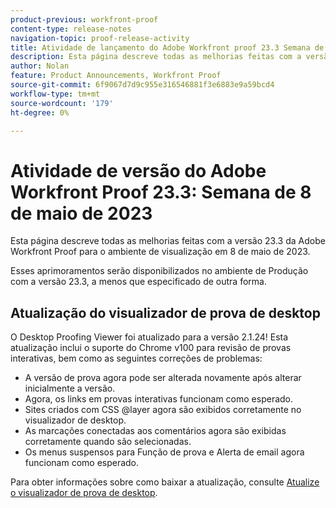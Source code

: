 ```yaml
---
product-previous: workfront-proof
content-type: release-notes
navigation-topic: proof-release-activity
title: Atividade de lançamento do Adobe Workfront proof 23.3 Semana de 8 de maio de 2023
description: Esta página descreve todas as melhorias feitas com a versão 23.3 para a Adobe Workfront Proof para o ambiente de visualização. Esses aprimoramentos serão disponibilizados no ambiente de Produção na semana de 8 de maio de 2023.
author: Nolan
feature: Product Announcements, Workfront Proof
source-git-commit: 6f9067d7d9c955e316546881f3e6883e9a59bcd4
workflow-type: tm+mt
source-wordcount: '179'
ht-degree: 0%

---
```


# Atividade de versão do Adobe Workfront Proof 23.3: Semana de 8 de maio de 2023

Esta página descreve todas as melhorias feitas com a versão 23.3 da Adobe Workfront Proof para o ambiente de visualização em 8 de maio de 2023.

Esses aprimoramentos serão disponibilizados no ambiente de Produção com a versão 23.3, a menos que especificado de outra forma.

## Atualização do visualizador de prova de desktop

O Desktop Proofing Viewer foi atualizado para a versão 2.1.24! Esta atualização inclui o suporte do Chrome v100 para revisão de provas interativas, bem como as seguintes correções de problemas:

* A versão de prova agora pode ser alterada novamente após alterar inicialmente a versão.
* Agora, os links em provas interativas funcionam como esperado.
* Sites criados com CSS @layer agora são exibidos corretamente no visualizador de desktop.
* As marcações conectadas aos comentários agora são exibidas corretamente quando são selecionadas.
* Os menus suspensos para Função de prova e Alerta de email agora funcionam como esperado.

Para obter informações sobre como baixar a atualização, consulte [Atualize o visualizador de prova de desktop](/help/quicksilver/review-and-approve-work/proofing/use-the-desktop-proofing-viewer/update-the-desktop-proofing-viewer.md).